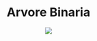 <h1 align="center">Arvore Binaria </h1>

<div align="center"><img src="https://user-images.githubusercontent.com/32443720/169757818-732620a7-402a-4038-b90f-82d6a656b515.png"/></div>